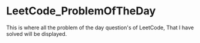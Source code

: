 # LeetCode_ProblemOfTheDay
This is where all the problem of the day question's of LeetCode, That I have solved will be displayed.
